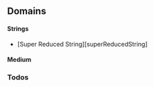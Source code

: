 ## Domains

#### Strings

- [Super Reduced String][superReducedString]


#### Medium

<!-- - [2 - Add Two Numbers][addTwoNumbers] -->


### Todos

<!-- - [198 - House Robber][houseRobber] -->



<!-- STRING LINKS -->
